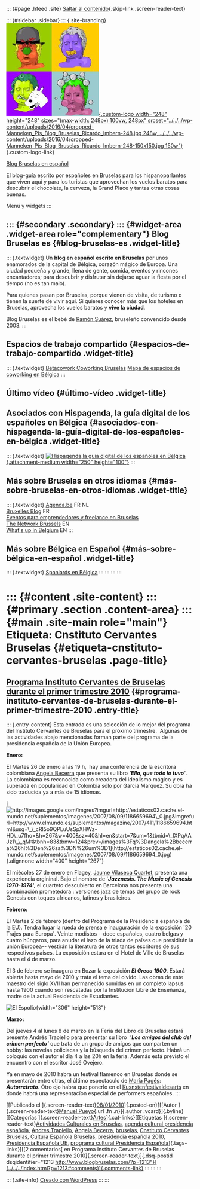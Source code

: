 ::: {#page .hfeed .site}
[Saltar al contenido](index.html#content){.skip-link
.screen-reader-text}

::: {#sidebar .sidebar}
::: {.site-branding}
[![](../../../wp-content/uploads/2016/04/cropped-Manneken_Pis_Blog_Bruselas_Ricardo_Imbern-248.jpg){.custom-logo
width="248" height="248" sizes="(max-width: 248px) 100vw, 248px"
srcset="../../../wp-content/uploads/2016/04/cropped-Manneken_Pis_Blog_Bruselas_Ricardo_Imbern-248.jpg 248w, ../../../wp-content/uploads/2016/04/cropped-Manneken_Pis_Blog_Bruselas_Ricardo_Imbern-248-150x150.jpg 150w"}](../../../index.html){.custom-logo-link}

[Blog Bruselas en español](../../../index.html)

El blog-guía escrito por españoles en Bruselas para los hispanoparlantes
que viven aquí y para los turistas que aprovechan los vuelos baratos
para descubrir el chocolate, la cerveza, la Grand Place y tantas otras
cosas buenas.

Menú y widgets
:::

::: {#secondary .secondary}
::: {#widget-area .widget-area role="complementary"}
Blog Bruselas es {#blog-bruselas-es .widget-title}
----------------

::: {.textwidget}
Un **blog en español escrito en Bruselas** por unos enamorados de la
capital de Bélgica, corazón mágico de Europa. Una ciudad pequeña y
grande, llena de gente, comida, eventos y rincones encantadores; para
descubrir y disfrutar sin dejarse aguar la fiesta por el tiempo (no es
tan malo).

Para quienes pasan por Bruselas, porque vienen de visita, de turismo o
tienen la suerte de vivir aquí. Sí quieres conocer más que los hoteles
en Bruselas, aprovecha los vuelos baratos y **vive la ciudad**.

Blog Bruselas es el bebé de [Ramón Suárez](http://www.ramonsuarez.com),
bruseleño convencido desde 2003.
:::

Espacios de trabajo compartido {#espacios-de-trabajo-compartido .widget-title}
------------------------------

::: {.textwidget}
[Betacowork Coworking Bruselas](http://www.betacowork.com) [Mapa de
espacios de coworking en Bélgica](http://coworkingbelgium.com)
:::

Último vídeo {#último-vídeo .widget-title}
------------

Asociados con Hispagenda, la guía digital de los españoles en Bélgica {#asociados-con-hispagenda-la-guía-digital-de-los-españoles-en-bélgica .widget-title}
---------------------------------------------------------------------

::: {.textwidget}
[![Hispagenda,la guía digital de los españoles en
Bélgica](../../../wp-content/uploads/2010/04/Hispagenda-250px.gif "Hispagenda, la guía digital de los españoles en Bélgica"){.attachment-medium
width="250" height="100"}](http://www.hispagenda.com)
:::

Más sobre Bruselas en otros idiomas {#más-sobre-bruselas-en-otros-idiomas .widget-title}
-----------------------------------

::: {.textwidget}
[Agenda.be](http://www.agenda.be) FR NL\
[Bruxelles Blog](http://www.bxlblog.be/) FR\
[Eventos para emprendedores y freelance en
Bruselas](http://www.betacowork.com/events/)\
[The Network
Brussels](http://groups.yahoo.com/group/TheNetworkBrussels/) EN\
[What\'s up in Belgium](http://www.whatsupin.be/) EN
:::

Más sobre Bélgica en Español {#más-sobre-bélgica-en-español .widget-title}
----------------------------

::: {.textwidget}
[Spaniards en Bélgica](http://www.spaniards.es/paises/belgica)
:::
:::
:::
:::

::: {#content .site-content}
::: {#primary .section .content-area}
::: {#main .site-main role="main"}
Etiqueta: Cnstituto Cervantes Bruselas {#etiqueta-cnstituto-cervantes-bruselas .page-title}
======================================

[Programa Instituto Cervantes de Bruselas durante el primer trimestre 2010](../../../index.html?p=1213) {#programa-instituto-cervantes-de-bruselas-durante-el-primer-trimestre-2010 .entry-title}
-------------------------------------------------------------------------------------------------------

::: {.entry-content}
Esta entrada es una selección de lo mejor del programa del Instituto
Cervantes de Bruselas para el próximo trimestre.  Algunas de las
actividades abajo mencionadas forman parte del programa de la
presidencia española de la Unión Europea.

**Enero:**

El Martes 26 de enero a las 19 h,  hay una conferencia de la escritora
colombiana [Angela Becerra](http://www.adn.es/blog/angela_becerra/) que
presenta su libro *'**Ella, que todo lo tuvo**'*. La colombiana es
reconocida como creadora del idealismo mágico y es superada en
popularidad en Colombia sólo por Garcia Marquez. Su obra ha sido
traducida ya a más de 15 idiomas.

[![http://images.google.com/imgres?imgurl=http://estaticos02.cache.el-mundo.net/suplementos/imagenes/2007/08/09/1186659694\_0.jpg&imgrefurl=http://www.elmundo.es/suplementos/magazine/2007/411/1186659694.html&usg=\_\_cRl5o9QPLuUsSpXHWz-HD\_u7fho=&h=267&w=400&sz=40&hl=en&start=7&um=1&tbnid=\_lXPqAAJz1\_\_qM:&tbnh=83&tbnw=124&prev=/images%3Fq%3Dangela%2Bbecerra%26hl%3Den%26sa%3DN%26um%3D1](http://estaticos02.cache.el-mundo.net/suplementos/imagenes/2007/08/09/1186659694_0.jpg){.alignnone
width="400"
height="267"}](http://images.google.com/imgres?imgurl=http://estaticos02.cache.el-mundo.net/suplementos/imagenes/2007/08/09/1186659694_0.jpg&imgrefurl=http://www.elmundo.es/suplementos/magazine/2007/411/1186659694.html&usg=__cRl5o9QPLuUsSpXHWz-HD_u7fho=&h=267&w=400&sz=40&hl=en&start=7&um=1&tbnid=_lXPqAAJz1__qM:&tbnh=83&tbnw=124&prev=/images%3Fq%3Dangela%2Bbecerra%26hl%3Den%26sa%3DN%26um%3D1)

El miécoles 27 de enero en Flagey, [Jaume Vilaseca
Quartet](http://www.myspace.com/jaumevilaseca), presenta una experiencia
orgininal. Bajo el nombre de '***Jazznesis. The Music of Genesis
1970-1974*',** el cuarteto descubierto en Barcelona nos presenta una
combinación prometedora : versiones jazz de temas del grupo de rock
Genesis con toques africanos, latinos y brasileiros.

**Febrero:**

El Martes 2 de febrero (dentro del Programa de la Presidencia española
de la EU). Tendra lugar la rueda de prensa e inauguración de la
exposición ´20 Trajes para Europa´. Veinte modistos --doce españoles,
cuatro belgas y cuatro húngaros, para anudar el lazo de la triada de
países que presidirán la unión Europea-- vestirán la literatura de otros
tantos escritores de sus respectivos países. La exposición estara en el
Hotel de Ville de Bruselas hasta el 4 de marzo.

El 3 de febrero se inaugura en Bozar la exposición ***El Greco 1900***.
Estará abierta hasta mayo de 2010 y trata el tema del olvido. Las obras
de este maestro del siglo XVII han permanecido sumidas en un completo
lapsus hasta 1900 cuando son rescatadas por la Institución Libre de
Enseñanza, madre de la actual Residencia de Estudiantes.

![El
Espolio](http://upload.wikimedia.org/wikipedia/en/6/60/The_Spoliation_-_el_greco.jpg){width="306"
height="518"}

**Marzo:**

<div>

Del jueves 4 al lunes 8 de marzo en la Feria del Libro de Bruselas
estará presente Andrés Trapiello para presentar su libro  ***'Los amigos
del club del crimen perfecto'*** que trata de un grupo de amigos que
comparten un hobby: las novelas policiacas y la búsqueda del crimen
perfecto. Habrá un coloquio con el autor el día 4 a las 20h en la
feria. Además está previsto el encuentro con el escritor José Ovejero.

</div>

Ya en mayo de 2010 habra un festival flamenco en Bruselas donde se
presentarán entre otras, el último espectaculo de [María
Pagés](http://www.mariapages.com/en_index.php): ***Autorretrato***. Otro
ojo habra que ponerlo en el
[Kusnstenfestivaldesarts](http://www.kfda.be/splash/index_01.html) en
donde habrá una representacíon especial de performers españoles.
:::

[[Publicado el
]{.screen-reader-text}[08/01/2010](../../../index.html?p=1213)]{.posted-on}[[[Autor
]{.screen-reader-text}[Manuel
Pueyo](../../author/easysun/index.html){.url .fn .n}]{.author
.vcard}]{.byline}[[Categorías
]{.screen-reader-text}[Artes](../../category/artes/index.html)]{.cat-links}[[Etiquetas
]{.screen-reader-text}[Actividades Culturales en
Bruselas](../actividades-culturales-en-bruselas/index.html), [agenda
cultural presidencia
española](../agenda-cultural-presidencia-espanola/index.html), [Andres
Trapiello](../andres-trapiello/index.html), [Angela
Becerra](../angela-becerra/index.html),
[bruselas](../bruselas/index.html), [Cnstituto Cervantes
Bruselas](index.html), [Cultura Española
Bruselas](../cultura-espanola-bruselas/index.html), [presidencia
española 2010](../presidencia-espanola-2010/index.html), [Presidencia
Española UE](../presidencia-espanola-ue/index.html), [programa cultural
Presidencia
Española](../programa-cultural-presidencia-espanola/index.html)]{.tags-links}[[[2
comentarios[ en Programa Instituto Cervantes de Bruselas durante el
primer trimestre 2010]{.screen-reader-text}]{.dsq-postid
dsqidentifier="1213 http://www.blogbruselas.com/?p=1213"}](../../../index.html?p=1213#comments)]{.comments-link}
:::
:::
:::

::: {.site-info}
[Creado con WordPress](https://es.wordpress.org/)
:::
:::
